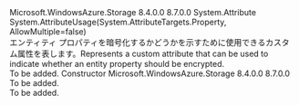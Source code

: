 <Type Name="EncryptPropertyAttribute" FullName="Microsoft.WindowsAzure.Storage.Table.EncryptPropertyAttribute">
  <TypeSignature Language="C#" Value="public sealed class EncryptPropertyAttribute : Attribute" />
  <TypeSignature Language="ILAsm" Value=".class public auto ansi sealed beforefieldinit EncryptPropertyAttribute extends System.Attribute" />
  <TypeSignature Language="DocId" Value="T:Microsoft.WindowsAzure.Storage.Table.EncryptPropertyAttribute" />
  <TypeSignature Language="VB.NET" Value="Public NotInheritable Class EncryptPropertyAttribute&#xA;Inherits Attribute" />
  <TypeSignature Language="F#" Value="type EncryptPropertyAttribute = class&#xA;    inherit Attribute" />
  <AssemblyInfo>
    <AssemblyName>Microsoft.WindowsAzure.Storage</AssemblyName>
    <AssemblyVersion>8.4.0.0</AssemblyVersion>
    <AssemblyVersion>8.7.0.0</AssemblyVersion>
  </AssemblyInfo>
  <Base>
    <BaseTypeName>System.Attribute</BaseTypeName>
  </Base>
  <Interfaces />
  <Attributes>
    <Attribute>
      <AttributeName>System.AttributeUsage(System.AttributeTargets.Property, AllowMultiple=false)</AttributeName>
    </Attribute>
  </Attributes>
  <Docs>
    <summary>
            <span data-ttu-id="04bd0-101">エンティティ プロパティを暗号化するかどうかを示すために使用できるカスタム属性を表します。</span><span class="sxs-lookup"><span data-stu-id="04bd0-101">Represents a custom attribute that can be used to indicate whether an entity property should be encrypted.</span></span>
            </summary>
    <remarks>To be added.</remarks>
  </Docs>
  <Members>
    <Member MemberName=".ctor">
      <MemberSignature Language="C#" Value="public EncryptPropertyAttribute ();" />
      <MemberSignature Language="ILAsm" Value=".method public hidebysig specialname rtspecialname instance void .ctor() cil managed" />
      <MemberSignature Language="DocId" Value="M:Microsoft.WindowsAzure.Storage.Table.EncryptPropertyAttribute.#ctor" />
      <MemberSignature Language="VB.NET" Value="Public Sub New ()" />
      <MemberType>Constructor</MemberType>
      <AssemblyInfo>
        <AssemblyName>Microsoft.WindowsAzure.Storage</AssemblyName>
        <AssemblyVersion>8.4.0.0</AssemblyVersion>
        <AssemblyVersion>8.7.0.0</AssemblyVersion>
      </AssemblyInfo>
      <Parameters />
      <Docs>
        <summary>To be added.</summary>
        <remarks>To be added.</remarks>
      </Docs>
    </Member>
  </Members>
</Type>